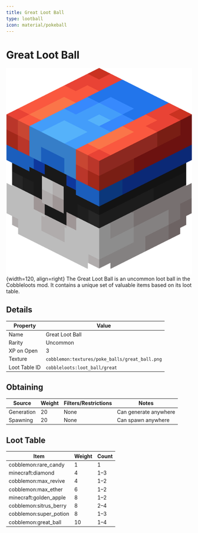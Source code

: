 ```yaml
---
title: Great Loot Ball
type: lootball
icon: material/pokeball
---
```


# Great Loot Ball

![Great Ball](<../../assets/ball/Great_Ball_(model).png>){width=120, align=right}
The Great Loot Ball is an uncommon loot ball in the Cobbleloots mod. It contains a unique set of valuable items based on its loot table.

## Details

| Property      | Value                                          |
| ------------- | ---------------------------------------------- |
| Name          | Great Loot Ball                                |
| Rarity        | Uncommon                                       |
| XP on Open    | 3                                              |
| Texture       | `cobblemon:textures/poke_balls/great_ball.png` |
| Loot Table ID | `cobbleloots:loot_ball/great`                  |

## Obtaining

| Source     | Weight | Filters/Restrictions | Notes                 |
| ---------- | ------ | -------------------- | --------------------- |
| Generation | 20     | None                 | Can generate anywhere |
| Spawning   | 20     | None                 | Can spawn anywhere    |

## Loot Table

| Item                   | Weight | Count |
| ---------------------- | ------ | ----- |
| cobblemon:rare_candy   | 1      | 1     |
| minecraft:diamond      | 4      | 1–3   |
| cobblemon:max_revive   | 4      | 1–2   |
| cobblemon:max_ether    | 6      | 1–2   |
| minecraft:golden_apple | 8      | 1–2   |
| cobblemon:sitrus_berry | 8      | 2–4   |
| cobblemon:super_potion | 8      | 1–3   |
| cobblemon:great_ball   | 10     | 1–4   |
